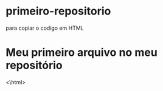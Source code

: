# primeiro-repositorio

para copiar o codigo em HTML

<html>
    <h1> Meu primeiro arquivo no meu repositório</h1>
<\html>
